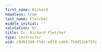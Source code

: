 ```yaml
---
first_name: Richard
headless: true
last_name: Fletcher
middle_initial: ''
salutation: Dr.
title: Dr. Richard Fletcher
type: instructor
uid: c9db1340-f58c-e074-cab0-75dd52ab737c
---
```

